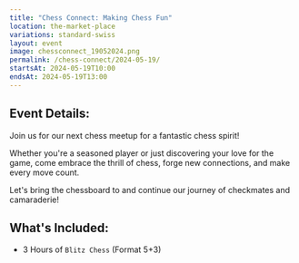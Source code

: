 ```yaml
---
title: "Chess Connect: Making Chess Fun"
location: the-market-place
variations: standard-swiss
layout: event
image: chessconnect_19052024.png
permalink: /chess-connect/2024-05-19/
startsAt: 2024-05-19T10:00
endsAt: 2024-05-19T13:00
---
```

## Event Details:

Join us for our next chess meetup for a fantastic chess
spirit!

Whether you're a seasoned player or just discovering your love
for the game, come embrace the thrill of chess, forge new connections, and
make every move count. 

Let's bring the chessboard to and continue our
journey of checkmates and camaraderie!

## What's Included:
- 3 Hours of `Blitz Chess` (Format 5+3)
